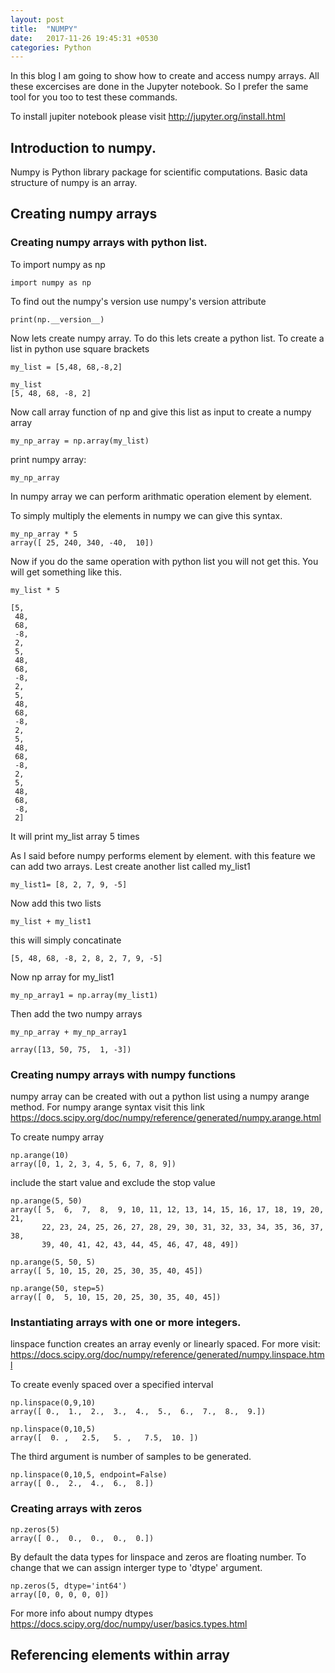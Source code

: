```yaml
---
layout: post
title:  "NUMPY"
date:   2017-11-26 19:45:31 +0530
categories: Python
---
```



In this blog I am going to show how to create and access numpy arrays. All these excercises are done in the Jupyter notebook.
So I prefer the same tool for you too to test these commands.

To install jupiter notebook please visit http://jupyter.org/install.html 

## Introduction to numpy.

Numpy is Python library package for scientific computations. Basic data structure of numpy is an array.

## Creating numpy arrays 

### Creating numpy arrays with python list.

To import numpy as np
```
import numpy as np
```
To find out the numpy's version use numpy's version attribute
```
print(np.__version__)
```
Now lets create numpy array. To do this lets create a python list.
To create a list in python use square brackets
```
my_list = [5,48, 68,-8,2]
```
```
my_list
[5, 48, 68, -8, 2]
```
Now call array function of np and give this list as input to create a numpy array
```
my_np_array = np.array(my_list)
```

print numpy array:
```
my_np_array
```

In numpy array we can perform arithmatic operation element by element.

To simply multiply the elements in numpy we can give this syntax.
```
my_np_array * 5
array([ 25, 240, 340, -40,  10])
```
Now if you do the same operation with python list you will not get this. You will get something like this.
```
my_list * 5

[5,
 48,
 68,
 -8,
 2,
 5,
 48,
 68,
 -8,
 2,
 5,
 48,
 68,
 -8,
 2,
 5,
 48,
 68,
 -8,
 2,
 5,
 48,
 68,
 -8,
 2]
```

It will print my_list array 5 times
 
As I said before numpy performs element by element. with this feature we can add two arrays. 
Lest create another list called my_list1
```
my_list1= [8, 2, 7, 9, -5]
```
Now add this two lists 
```
my_list + my_list1
```
this will simply concatinate
```
[5, 48, 68, -8, 2, 8, 2, 7, 9, -5]
```
Now np array for my_list1
```
my_np_array1 = np.array(my_list1)
```
Then add the two numpy arrays
```
my_np_array + my_np_array1
```
```  
array([13, 50, 75,  1, -3])
```
 
 
### Creating numpy arrays with numpy functions

numpy array can be created with out a python list using a numpy arange method.
For numpy arange syntax visit this link
https://docs.scipy.org/doc/numpy/reference/generated/numpy.arange.html 

To create numpy array
```  
np.arange(10)
array([0, 1, 2, 3, 4, 5, 6, 7, 8, 9])
```  
include the start value and exclude the stop value
```  
np.arange(5, 50)
array([ 5,  6,  7,  8,  9, 10, 11, 12, 13, 14, 15, 16, 17, 18, 19, 20, 21,
       22, 23, 24, 25, 26, 27, 28, 29, 30, 31, 32, 33, 34, 35, 36, 37, 38,
       39, 40, 41, 42, 43, 44, 45, 46, 47, 48, 49])
```  
```  
np.arange(5, 50, 5)
array([ 5, 10, 15, 20, 25, 30, 35, 40, 45])
```  
```  
np.arange(50, step=5)
array([ 0,  5, 10, 15, 20, 25, 30, 35, 40, 45])
```  

### Instantiating arrays with one or more integers.

linspace function creates an array evenly or linearly spaced. For more visit:
https://docs.scipy.org/doc/numpy/reference/generated/numpy.linspace.html

To create evenly spaced over a specified interval
```  
np.linspace(0,9,10)
array([ 0.,  1.,  2.,  3.,  4.,  5.,  6.,  7.,  8.,  9.])
```  
```  
np.linspace(0,10,5)
array([  0. ,   2.5,   5. ,   7.5,  10. ])
```  

The third argument is number of samples to be generated.
```  
np.linspace(0,10,5, endpoint=False)
array([ 0.,  2.,  4.,  6.,  8.])
```  

### Creating arrays with zeros
```  
np.zeros(5)
array([ 0.,  0.,  0.,  0.,  0.])
```  

By default the data types for linspace and zeros are floating number. To change that we can assign interger type to 'dtype'
argument.
```  
np.zeros(5, dtype='int64')
array([0, 0, 0, 0, 0])
```  

For more info about numpy dtypes
https://docs.scipy.org/doc/numpy/user/basics.types.html


## Referencing elements within array





 
